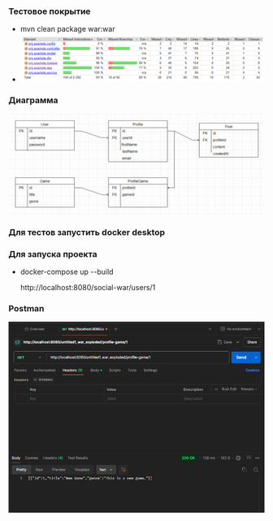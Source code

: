 ### Тестовое покрытие 
- mvn clean package war:war
- ![img.png](img.png)

### Диаграмма
![img_1.png](img_1.png)

### Для тестов запустить docker desktop

### Для запуска проекта
- docker-compose up --build

  http://localhost:8080/social-war/users/1

### Postman
![img_2.png](img_2.png)
